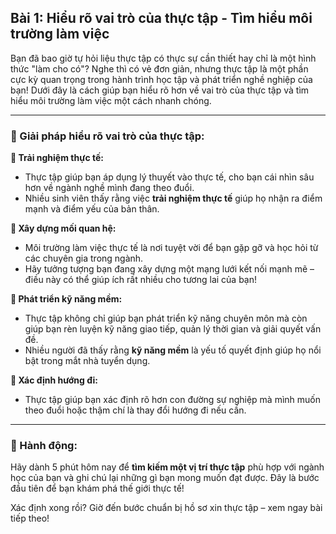 ## Bài 1: Hiểu rõ vai trò của thực tập - Tìm hiểu môi trường làm việc

Bạn đã bao giờ tự hỏi liệu thực tập có thực sự cần thiết hay chỉ là một hình thức "làm cho có"? Nghe thì có vẻ đơn giản, nhưng thực tập là một phần cực kỳ quan trọng trong hành trình học tập và phát triển nghề nghiệp của bạn! Dưới đây là cách giúp bạn hiểu rõ hơn về vai trò của thực tập và tìm hiểu môi trường làm việc một cách nhanh chóng.

---

### 📌 Giải pháp hiểu rõ vai trò của thực tập:

**🔹 Trải nghiệm thực tế:**
- Thực tập giúp bạn áp dụng lý thuyết vào thực tế, cho bạn cái nhìn sâu hơn về ngành nghề mình đang theo đuổi.
- Nhiều sinh viên thấy rằng việc **trải nghiệm thực tế** giúp họ nhận ra điểm mạnh và điểm yếu của bản thân.

**🔹 Xây dựng mối quan hệ:**
- Môi trường làm việc thực tế là nơi tuyệt vời để bạn gặp gỡ và học hỏi từ các chuyên gia trong ngành.
- Hãy tưởng tượng bạn đang xây dựng một mạng lưới kết nối mạnh mẽ – điều này có thể giúp ích rất nhiều cho tương lai của bạn!

**🔹 Phát triển kỹ năng mềm:**
- Thực tập không chỉ giúp bạn phát triển kỹ năng chuyên môn mà còn giúp bạn rèn luyện kỹ năng giao tiếp, quản lý thời gian và giải quyết vấn đề.
- Nhiều người đã thấy rằng **kỹ năng mềm** là yếu tố quyết định giúp họ nổi bật trong mắt nhà tuyển dụng.

**🔹 Xác định hướng đi:**
- Thực tập giúp bạn xác định rõ hơn con đường sự nghiệp mà mình muốn theo đuổi hoặc thậm chí là thay đổi hướng đi nếu cần.

---

### 🚀 Hành động:

Hãy dành 5 phút hôm nay để **tìm kiếm một vị trí thực tập** phù hợp với ngành học của bạn và ghi chú lại những gì bạn mong muốn đạt được. Đây là bước đầu tiên để bạn khám phá thế giới thực tế!

Xác định xong rồi? Giờ đến bước chuẩn bị hồ sơ xin thực tập – xem ngay bài tiếp theo!